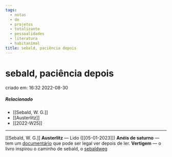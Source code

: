 ```yaml
---
tags:
  - notas
  - de
  - projetos
  - totalizante
  - pessoalidades
  - literatura
  - habitanimal
title: sebald, paciência depois
---
```

# sebald, paciência depois
criado em: 16:32 2022-08-30

##### Relacionado 
- [[Sebald, W. G.]]
- [[Austerlitz]]
- [[2022-W25]]

---
[[Sebald, W. G.]]
**Austerlitz** — Lido ([[05-01-2023]])
**Anéis de saturno** — tem um [documentário](https://www.theguardian.com/film/video/2012/jan/31/patience-after-sebald-trailer-video) que pode ser legal ver depois de ler.
**Vertigem** — o livro inspirou o caminho de sebald, o [sebaldweg](https://www.wertach.de/natuerlich-erleben/wandern/tourenplaner/sebaldweg.html)

